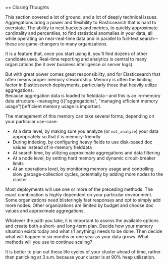 
== Closing Thoughts

This section covered a lot of ground, and a lot of deeply technical issues.
Aggregations bring a power and flexibility to Elasticsearch that is hard to 
overstate. The ability to nest buckets and metrics, to quickly approximate
cardinality and percentiles, to find statistical anomalies in your data, all 
while operating on near-real-time data and in parallel to full-text search--these are game-changers to many organizations.

It is a feature that, once you start using it, you'll find dozens
of other candidate uses.  Real-time reporting and analytics is central to many
 organizations (be it over business intelligence or server logs).

But with great power comes great responsibility, and for Elasticsearch that often
means proper memory stewardship. Memory is often the limiting factor in 
Elasticsearch deployments, particularly those that heavily utilize aggregations.  
Because aggregation data is loaded to fielddata--and this is an in-memory data 
structure--managing ((("aggregations", "managing efficient memory usage")))efficient memory usage is important.

The management of this memory can take several forms, depending on your
particular use-case:

- At a data level, by making sure you analyze (or `not_analyze`) your data appropriately
so that it is memory-friendly
- During indexing, by configuring heavy fields to use disk-based doc values instead
of in-memory fielddata
- At search time, by utilizing approximate aggregations and data filtering
- At a node level, by setting hard memory and dynamic circuit-breaker limits
- At an operations level, by monitoring memory usage and controlling slow garbage-collection cycles, potentially by adding more nodes to the cluster

Most deployments will use one or more of the preceding methods.  The exact combination
is highly dependent on your particular environment.  Some organizations need
blisteringly fast responses and opt to simply add more nodes.  Other organizations
are limited by budget and choose doc values and approximate aggregations.

Whatever the path you take, it is important to assess the available options and
create both a short- and long-term plan.  Decide how your memory situation exists
today and what (if anything) needs to be done.  Then decide what will happen in
six months or one year as your data grows. What methods will you use to continue
scaling?

It is better to plan out these life cycles of your cluster ahead of time, rather
than panicking at 3 a.m. because your cluster is at 90% heap utilization.
